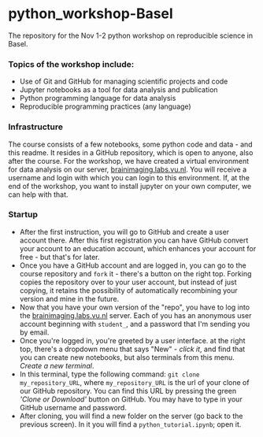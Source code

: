# python_workshop-Basel
The repository for the Nov 1-2 python workshop on reproducible science in Basel. 

### Topics of the workshop include:
- Use of Git and GitHub for managing scientific projects and code
- Jupyter notebooks as a tool for data analysis and publication
- Python programming language for data analysis
- Reproducible programming practices (any language)

### Infrastructure
The course consists of a few notebooks, some python code and data - and this readme. It resides in a GitHub repository, which is open to anyone, also after the course. 
For the workshop, we have created a virtual environment for data analysis on our server, [brainimaging.labs.vu.nl](https://brainimaging.labs.vu.nl). You will receive a username and login with which you can login to this environment. If, at the end of the workshop, you want to install jupyter on your own computer, we can help with that. 

### Startup
- After the first instruction, you will go to GitHub and create a user account there. After this first registration you can have GitHub convert your account to an education account, which enhances your account for free - but that's for later. 
- Once you have a GitHub account and are logged in, you can go to the course repository and `fork` it - there's a button on the right top. Forking copies the repository over to your user account, but instead of just copying, it retains the possibility of automatically recombining your version and mine in the future.
- Now that you have your own version of the "repo", you have to log into the [brainimaging.labs.vu.nl](https://brainimaging.labs.vu.nl) server. Each of you has an anonymous user account beginning with `student_`, and a password that I'm sending you by email. 
- Once you're logged in, you're greeted by a user interface. at the right top, there's a dropdown menu that says "New" - *click it*, and find that you can create new notebooks, but also terminals from this menu. 
*Create a new terminal*.
- In this terminal, type the following command: `git clone my_repository_URL`, where `my_repository_URL` is the url of your clone of our GitHub repository. You can find this URL by pressing the green *'Clone or Download'* button on GitHub. You may have to type in your GitHub username and password. 
- After cloning, you will find a new folder on the server (go back to the previous screen). In it you will find a `python_tutorial.ipynb`; open it. 


